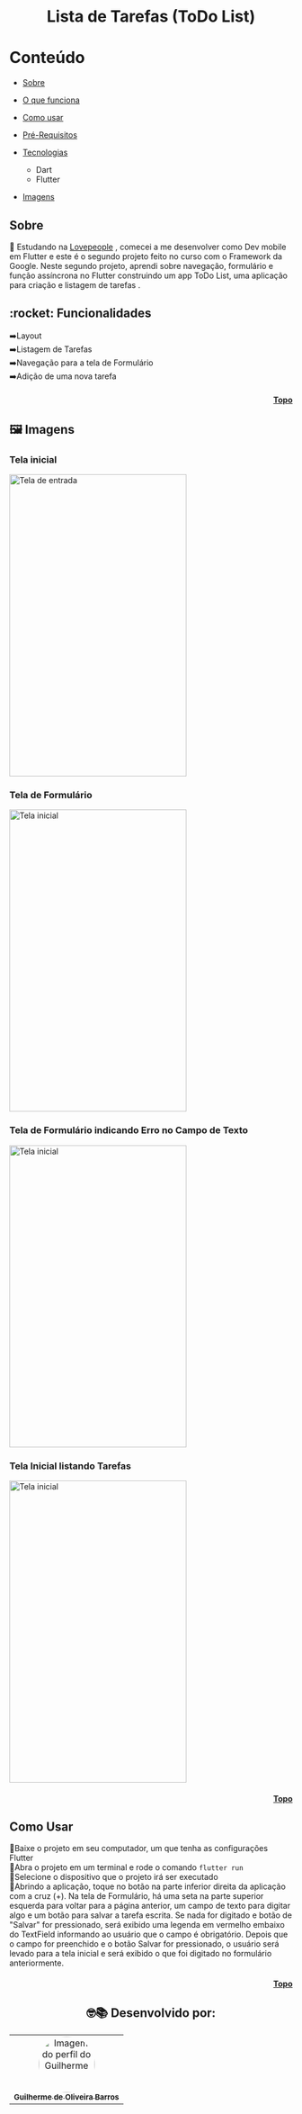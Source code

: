 # <h1 align='center'> Lista de Tarefas (ToDo List) </h1>

<h1 id="topo">Conteúdo</h1>


   * [Sobre](#sobre)
   
   * [O que funciona](#funciona)
   
   * [Como usar](#como-usar)
   
   * [Pré-Requisitos](#pre-requisitos)
   
   * [Tecnologias](#tecnologias)
      * Dart
      * Flutter
    
 * [Imagens](#images)


 <h2 id="sobre">Sobre </h2> 
💬 Estudando na  <a href="http://www.lovepeople.com.br" target="_blank">Lovepeople</a>  , comecei a me desenvolver como Dev mobile em Flutter e este é o segundo projeto feito no curso com o Framework da Google.
Neste segundo projeto, aprendi sobre navegação, formulário e função assíncrona no Flutter construindo um app ToDo List, uma aplicação para criação e listagem de tarefas .

<h2 id="funciona">:rocket: Funcionalidades </h2>

➡️Layout<br>
➡️Listagem de Tarefas<br>
➡️Navegação para a tela de Formulário<br>
➡️Adição de uma nova tarefa<br>

 <h4 align="right"><a href="#topo">Topo</a></h4>
 
 <h2 id="images">🖼️ Imagens </h2>

<h3 id="entrada">Tela inicial</h3>
<img alt="Tela de entrada" width="315" height="537" src="https://user-images.githubusercontent.com/47544503/212447687-b99b26ea-8057-4f83-b7d5-79f4702863a8.png" />
<h3 id="entrada">Tela de Formulário</h3>
<img alt="Tela inicial" width="315" height="537" src="https://user-images.githubusercontent.com/47544503/212447709-24debfb4-2535-4d0d-aee0-9ceef5f64e86.png" />
<h3 id="entrada">Tela de Formulário indicando Erro no Campo de Texto</h3>
<img alt="Tela inicial" width="315" height="537" src="https://user-images.githubusercontent.com/47544503/212447741-fe3e9176-44cb-45e3-8044-ebad06950482.png"/>
<h3 id="entrada">Tela Inicial listando Tarefas</h3>
<img alt="Tela inicial" width="315" height="537" src="https://user-images.githubusercontent.com/47544503/212447778-9039ce95-10bb-4173-837a-a40a29a685e2.png"/>
<h4 align="right"><a href="#topo">Topo</a></h4>

 <h2 id="como-usar"> Como Usar </h2>

📱Baixe o projeto em seu computador, um que tenha as configurações Flutter<br>
📱Abra o projeto em um terminal e rode o comando <code>flutter run</code><br>
📱Selecione o dispositivo que o projeto irá ser executado<br>
📱Abrindo a aplicação, toque no botão na parte inferior direita da aplicação com a cruz (+).
Na tela de Formulário, há uma seta na parte superior esquerda para voltar para a página anterior, um campo de texto para digitar algo e um botão para salvar a tarefa escrita. Se nada for digitado e botão de "Salvar" for pressionado, será exibido uma legenda em vermelho embaixo do TextField informando ao usuário que o campo é obrigatório. Depois que o campo for preenchido e o botão Salvar for pressionado, o usuário será levado para a tela inicial e será exibido o que foi digitado no formulário anteriormente.<br>

<h4 align="right"><a href="#topo">Topo</a></h4>




<h2 align="center">
🤓📚
Desenvolvido por: 
</h2>
<table align="center">
  <tr>
      <td align="center"><a href="https://github.com/FIXER3600">
        <img src="https://avatars.githubusercontent.com/u/47544503?v=4" style="border-radius: 50%" width="100px" alt="Imagem do perfil do Guilherme"/>
      <br />
        <sub><b>Guilherme de Oliveira Barros</b></sub>
      <br />
      </td>
</table>

